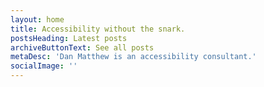 ```yaml
---
layout: home
title: Accessibility without the snark.
postsHeading: Latest posts
archiveButtonText: See all posts
metaDesc: 'Dan Matthew is an accessibility consultant.'
socialImage: ''
---
```


